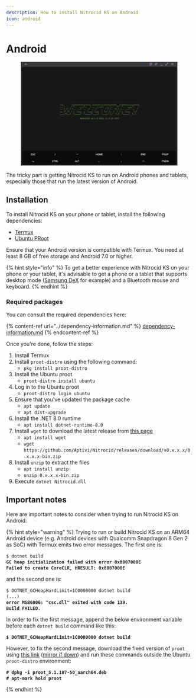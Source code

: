 ```yaml
---
description: How to install Nitrocid KS on Android
icon: android
---
```


# Android

<figure><img src="../../.gitbook/assets/147-android.png" alt=""><figcaption></figcaption></figure>

The tricky part is getting Nitrocid KS to run on Android phones and tablets, especially those that run the latest version of Android.

## Installation

To install Nitrocid KS on your phone or tablet, install the following dependencies:

* [Termux](https://termux.dev/en/)
* [Ubuntu PRoot](https://wiki.termux.com/wiki/PRoot#Installing_Linux_distributions)

Ensure that your Android version is compatible with Termux. You need at least 8 GB of free storage and Android 7.0 or higher.

{% hint style="info" %}
To get a better experience with Nitrocid KS on your phone or your tablet, it's advisable to get a phone or a tablet that supports desktop mode ([Samsung DeX](https://insights.samsung.com/2022/08/12/the-beginners-guide-to-samsung-dex-11/) for example) and a Bluetooth mouse and keyboard.
{% endhint %}

### Required packages

You can consult the required dependencies here:

{% content-ref url="../dependency-information.md" %}
[dependency-information.md](../dependency-information.md)
{% endcontent-ref %}

Once you're done, follow the steps:

1. Install Termux
2. Install `proot-distro` using the following command:
   * `pkg install proot-distro`
3. Install the Ubuntu proot
   * `proot-distro install ubuntu`
4. Log in to the Ubuntu proot
   * `proot-distro login ubuntu`
5. Ensure that you've updated the package cache
   * `apt update`
   * `apt dist-upgrade`
6. Install the .NET 8.0 runtime
   * `apt install dotnet-runtime-8.0`
7. Install `wget` to download the latest release from [this page](https://github.com/Aptivi/Kernel-Simulator/releases)
   * `apt install wget`
   * `wget https://github.com/Aptivi/Nitrocid/releases/download/v0.x.x.x/0.x.x.x-bin.zip`
8. Install `unzip` to extract the files
   * `apt install unzip`
   * `unzip 0.x.x.x-bin.zip`
9. Execute `dotnet Nitrocid.dll`

## Important notes

Here are important notes to consider when trying to run Nitrocid KS on Android:

{% hint style="warning" %}
Trying to run or build Nitrocid KS on an ARM64 Android device (e.g. Android devices with Qualcomm Snapdragon 8 Gen 2 as SoC) with Termux emits two error messages. The first one is:

<pre class="language-shell-session"><code class="lang-shell-session">$ dotnet build
<strong>GC heap initialization failed with error 0x8007000E
</strong><strong>Failed to create CoreCLR, HRESULT: 0x8007000E
</strong></code></pre>

and the second one is:

<pre class="language-shell-session"><code class="lang-shell-session">$ DOTNET_GCHeapHardLimit=1C0000000 dotnet build
(...)
<strong>error MSB6006: "csc.dll" exited with code 139.
</strong><strong>Build FAILED.
</strong></code></pre>

In order to fix the first message, append the below environment variable before each `dotnet build` command like this:

<pre class="language-shell-session"><code class="lang-shell-session"><strong>$ DOTNET_GCHeapHardLimit=1C0000000 dotnet build
</strong></code></pre>

However, to fix the second message, download the fixed version of `proot` using [this link](https://drive.google.com/file/d/1J9euzuGB5w6WGLVNVxTFVnrauTEzISAV/view?usp=sharing) ([mirror if down](https://mega.nz/file/6dYT2YrY#IPKfJRx3Rt8xql1ggyQ95rgEkpDd_vksP02vnnaOPd4)) and run these commands outside the Ubuntu `proot-distro` environment:

<pre class="language-shell-session"><code class="lang-shell-session"><strong># dpkg -i proot_5.1.107-50_aarch64.deb
</strong><strong># apt-mark hold proot
</strong></code></pre>
{% endhint %}
